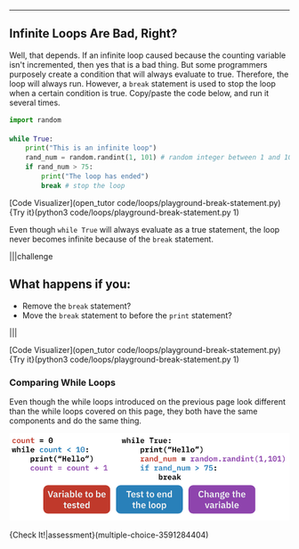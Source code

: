 ----------

## Infinite Loops Are Bad, Right?
Well, that depends. If an infinite loop caused because the counting variable isn't incremented, then yes that is a bad thing. But some programmers purposely create a condition that will always evaluate to true. Therefore, the loop will always run. However, a `break` statement is used to stop the loop when a certain condition is true. Copy/paste the code below, and run it several times.

```python
import random
 
while True:
    print("This is an infinite loop")
    rand_num = random.randint(1, 101) # random integer between 1 and 100
    if rand_num > 75:
        print("The loop has ended")
        break # stop the loop
```

[Code Visualizer](open_tutor code/loops/playground-break-statement.py)
{Try it}(python3 code/loops/playground-break-statement.py 1)

Even though `while True` will always evaluate as a true statement, the loop never becomes infinite because of the `break` statement.

|||challenge
## What happens if you:
* Remove the `break` statement?
* Move the `break` statement to before the `print` statement?

|||

[Code Visualizer](open_tutor code/loops/playground-break-statement.py)
{Try it}(python3 code/loops/playground-break-statement.py 1)

### Comparing While Loops
Even though the while loops introduced on the previous page look different than the while loops covered on this page, they both have the same components and do the same thing.

![Comparing While Loops](.guides/images/comparing-while-loops.png)

{Check It!|assessment}(multiple-choice-3591284404)
